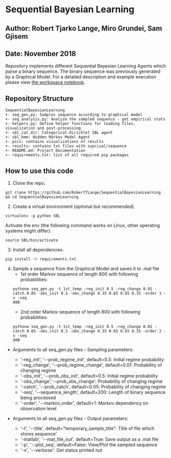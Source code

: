 # Sequential Bayesian Learning
## Author: Robert Tjarko Lange, Miro Grundei, Sam Gjisem
## Date: November 2018

Repository implements different Sequential Bayesian Learning Agents which parse a binary sequence. The binary sequence was previously generated by a Graphical Model. For a detailed description and example execution please view [the workspace notebook](workspace.ipynb).


## Repository Structure
```
SequentialBayesianLearning
+- seq_gen.py: Samples sequence according to graphical model
+- seq_analysis.py: Analyze the sampled sequence - get empirical stats
+- helpers.py: Define helper functions for loading files, visualization and post-processing
+- sbl_cat_dir: Categorical-Dirichlet SBL agent
+- sbl_hmm: Hidden Markov Model Agent
+- pics: contains visualizations of results
+- results: contains txt files with suprisal/sequence
+- README.md: Project Documentation
+- requirements.txt: list of all required pip packages
```

## How to use this code
1. Clone the repo.
```
git clone https://github.com/RobertTLange/SequentialBayesianLearning && cd SequentialBayesianLearning
```
2. Create a virtual environment (optional but recommended).
```
virtualenv -p python SBL
```
Activate the env (the following command works on Linux, other operating systems might differ):
```
source SBL/bin/activate
```
3. Install all dependencies:
```
pip install -r requirements.txt
```
4. Sample a sequence from the Graphical Model and saves it to .mat file
    * 1st order Markov sequence of length 800 with following probabilities:
    ```
    pythonw seq_gen.py -t 1st_temp -reg_init 0.5 -reg_change 0.01 -catch 0.05 -obs_init 0.5 -obs_change 0.35 0.65 0.65 0.35 -order 1 -v -seq
    800
    ```
    * 2nd order Markov sequence of length 800 with following probabilities:
    ```
    pythonw seq_gen.py -t 1st_temp -reg_init 0.5 -reg_change 0.01 -catch 0.05 -obs_init 0.5 -obs_change 0.35 0.65 0.65 0.35 -order 2 -v -seq
    800
    ```

* Arguments to all seq_gen.py files - Sampling parameters:
    - '-reg_init', '--prob_regime_init', default=0.5: Initial regime probability
    - '-reg_change', '--prob_regime_change', default=0.01: Probability of changing regime
    - '-obs_init', '--prob_obs_init', default=0.5: Initial regime probability
    - '-obs_change','--prob_obs_change': Probability of changing regime
    - '-catch', '--prob_catch', default=0.05: Probability of changing regime
    - '-seq', '--sequence_length', default=200: Length of binary sequence being processed
    - '-order', '--markov_order', default=1: Markov dependency on observation level

* Arguments to all seq_gen.py files - Output parameters:
    - '-t', '--title', default="temporary_sample_title": Title of file which stores sequence'
    - '-matlab', '--mat_file_out', default=True: Save output as a .mat file
    - '-p', '--plot_seq', default=False: View/Plot the sampled sequence
    - '-v', '--verbose': Get status printed out
